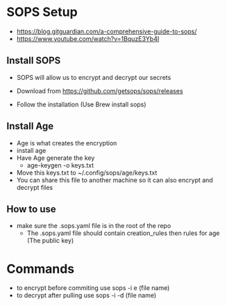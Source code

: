 # SOPS Setup

- https://blog.gitguardian.com/a-comprehensive-guide-to-sops/
- https://www.youtube.com/watch?v=1BquzE3Yb4I

## Install SOPS

- SOPS will allow us to encrypt and decrypt our secrets

- Download from <https://github.com/getsops/sops/releases>
- Follow the installation (Use Brew install sops)

## Install Age
- Age is what creates the encryption
- install age
- Have Age generate the key 
    - age-keygen -o keys.txt
- Move this keys.txt to ~/.config/sops/age/keys.txt
- You can share this file to another machine so it can also encrypt and decrypt files

## How to use
- make sure the .sops.yaml file is in the root of the repo
    - The .sops.yaml file should contain creation_rules then rules for age (The public key)

# Commands
- to encrypt before commiting use sops -i e (file name)
- to decrypt after pulling use sops -i -d (file name)